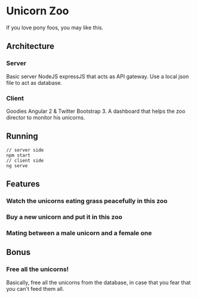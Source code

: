 # Unicorn Zoo
If you love pony foos, you may like this.

## Architecture
### Server
Basic server NodeJS expressJS that acts as API gateway. Use a local json file to act as database.
### Client
Goodies Angular 2 & Twitter Bootstrap 3. A dashboard that helps the zoo director to monitor his unicorns. 

## Running
```
// server side
npm start
// client side
ng serve
```

## Features
### Watch the unicorns eating grass peacefully in this zoo
### Buy a new unicorn and put it in this zoo
### Mating between a male unicorn and a female one

## Bonus
### Free all the unicorns!
Basically, free all the unicorns from the database, in case that you fear that you can't feed them all.